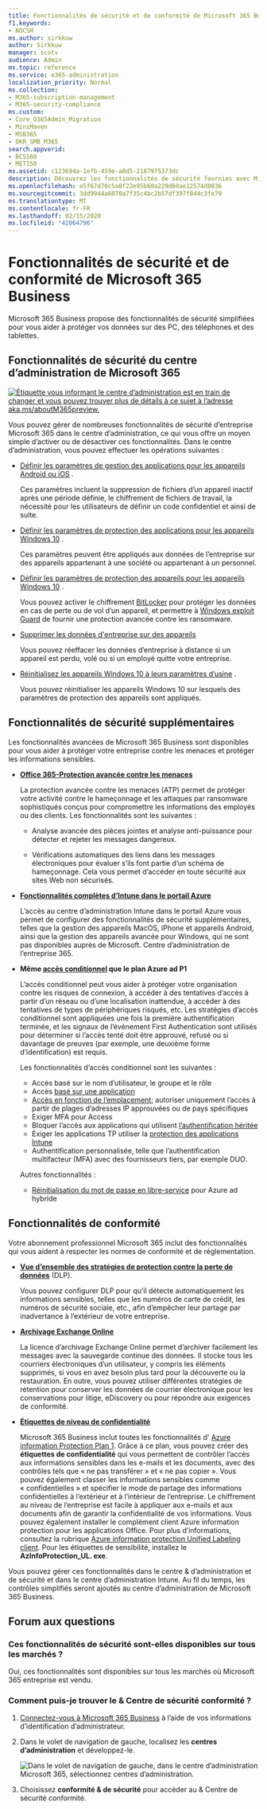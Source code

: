 ```yaml
---
title: Fonctionnalités de sécurité et de conformité de Microsoft 365 Business
f1.keywords:
- NOCSH
ms.author: sirkkuw
author: Sirkkuw
manager: scotv
audience: Admin
ms.topic: reference
ms.service: o365-administration
localization_priority: Normal
ms.collection:
- M365-subscription-management
- M365-security-compliance
ms.custom:
- Core_O365Admin_Migration
- MiniMaven
- MSB365
- OKR_SMB_M365
search.appverid:
- BCS160
- MET150
ms.assetid: c123694a-1efb-459e-a8d5-2187975373dc
description: Découvrez les fonctionnalités de sécurité fournies avec Microsoft 365 Business.
ms.openlocfilehash: e5f67d70c5a8f22e95b60a229d68ae12574d0036
ms.sourcegitcommit: 3dd9944a6070a7f35c4bc2b57df397f844c3fe79
ms.translationtype: MT
ms.contentlocale: fr-FR
ms.lasthandoff: 02/15/2020
ms.locfileid: "42064796"
---
```

# <a name="microsoft-365-business-security-and-compliance-features"></a>Fonctionnalités de sécurité et de conformité de Microsoft 365 Business

Microsoft 365 Business propose des fonctionnalités de sécurité simplifiées pour vous aider à protéger vos données sur des PC, des téléphones et des tablettes.
    
## <a name="microsoft-365-business-admin-center-security-features"></a>Fonctionnalités de sécurité du centre d’administration de Microsoft 365

[![Étiquette vous informant le centre d’administration est en train de changer et vous pouvez trouver plus de détails à ce sujet à l’adresse aka.ms/aboutM365preview.](../media/m365admincenterchanging.png)](https://docs.microsoft.com/office365/admin/microsoft-365-admin-center-preview)

Vous pouvez gérer de nombreuses fonctionnalités de sécurité d’entreprise Microsoft 365 dans le centre d’administration, ce qui vous offre un moyen simple d’activer ou de désactiver ces fonctionnalités. Dans le centre d’administration, vous pouvez effectuer les opérations suivantes :
  
- [Définir les paramètres de gestion des applications pour les appareils Android ou iOS](app-protection-settings-for-android-and-ios.md) . 
    
    Ces paramètres incluent la suppression de fichiers d’un appareil inactif après une période définie, le chiffrement de fichiers de travail, la nécessité pour les utilisateurs de définir un code confidentiel et ainsi de suite.
    
- [Définir les paramètres de protection des applications pour les appareils Windows 10](protection-settings-for-windows-10-devices.md) . 
    
    Ces paramètres peuvent être appliqués aux données de l’entreprise sur des appareils appartenant à une société ou appartenant à un personnel.
    
- [Définir les paramètres de protection des appareils pour les appareils Windows 10](protection-settings-for-windows-10-pcs.md) . 
    
    Vous pouvez activer le chiffrement [BitLocker](https://go.microsoft.com/fwlink/p/?linkid=871405) pour protéger les données en cas de perte ou de vol d’un appareil, et permettre à [Windows exploit Guard](https://docs.microsoft.com/windows/security/threat-protection/microsoft-defender-atp/enable-exploit-protection) de fournir une protection avancée contre les ransomware. 
    
- [Supprimer les données d'entreprise sur des appareils](remove-company-data.md)
    
    Vous pouvez réeffacer les données d’entreprise à distance si un appareil est perdu, volé ou si un employé quitte votre entreprise.
    
- [Réinitialisez les appareils Windows 10 à leurs paramètres d’usine](reset-devices-to-factory-settings.md) . 
    
    Vous pouvez réinitialiser les appareils Windows 10 sur lesquels des paramètres de protection des appareils sont appliqués.
    
## <a name="additional-security-features"></a>Fonctionnalités de sécurité supplémentaires 

Les fonctionnalités avancées de Microsoft 365 Business sont disponibles pour vous aider à protéger votre entreprise contre les menaces et protéger les informations sensibles.
  
- **[Office 365-Protection avancée contre les menaces](https://support.office.com/article/e100fe7c-f2a1-4b7d-9e08-622330b83653)**
    
    La protection avancée contre les menaces (ATP) permet de protéger votre activité contre le hameçonnage et les attaques par ransomware sophistiqués conçus pour compromettre les informations des employés ou des clients. Les fonctionnalités sont les suivantes : 
    
  - Analyse avancée des pièces jointes et analyse anti-puissance pour détecter et rejeter les messages dangereux.
    
  - Vérifications automatiques des liens dans les messages électroniques pour évaluer s’ils font partie d’un schéma de hameçonnage. Cela vous permet d’accéder en toute sécurité aux sites Web non sécurisés.

- **[Fonctionnalités complètes d’Intune dans le portail Azure](https://go.microsoft.com/fwlink/p/?linkid=871403)**
    
    L’accès au centre d’administration Intune dans le portail Azure vous permet de configurer des fonctionnalités de sécurité supplémentaires, telles que la gestion des appareils MacOS, iPhone et appareils Android, ainsi que la gestion des appareils avancée pour Windows, qui ne sont pas disponibles auprès de Microsoft. Centre d’administration de l’entreprise 365.
- **Même [accès conditionnel](https://docs.microsoft.com/azure/active-directory/conditional-access/overview) que le plan Azure ad P1**


    L’accès conditionnel peut vous aider à protéger votre organisation contre les risques de connexion, à accéder à des tentatives d’accès à partir d’un réseau ou d’une localisation inattendue, à accéder à des tentatives de types de périphériques risqués, etc. Les stratégies d’accès conditionnel sont appliquées une fois la première authentification terminée, et les signaux de l’événement First Authentication sont utilisés pour déterminer si l’accès tenté doit être approuvé, refusé ou si davantage de preuves (par exemple, une deuxième forme d’identification) est requis.

    Les fonctionnalités d’accès conditionnel sont les suivantes :

    - Accès basé sur le nom d’utilisateur, le groupe et le rôle
    - Accès [basé sur une application](https://docs.microsoft.com/azure/active-directory/conditional-access/app-based-conditional-access) 
    - [Accès en fonction de l’emplacement](https://docs.microsoft.com/azure/active-directory/authentication/howto-registration-mfa-sspr-combined#conditional-access-policies-for-combined-registration);  autoriser uniquement l’accès à partir de plages d’adresses IP approuvées ou de pays spécifiques 
    - Exiger MFA pour Access
    - Bloquer l’accès aux applications qui utilisent [l’authentification héritée](https://docs.microsoft.com/azure/active-directory/conditional-access/block-legacy-authentication)
    - Exiger les applications TP utiliser la [protection des applications Intune](https://docs.microsoft.com/azure/active-directory/conditional-access/app-protection-based-conditional-access)
    - Authentification personnalisée, telle que l’authentification multifacteur (MFA) avec des fournisseurs tiers, par exemple DUO.
   
    Autres fonctionnalités :
    - [Réinitialisation du mot de passe en libre-service](https://docs.microsoft.com/azure/active-directory/authentication/concept-sspr-customization) pour Azure ad hybride
    
## <a name="compliance-features"></a>Fonctionnalités de conformité

Votre abonnement professionnel Microsoft 365 inclut des fonctionnalités qui vous aident à respecter les normes de conformité et de réglementation.

- **[Vue d’ensemble des stratégies de protection contre la perte de données](https://support.office.com/article/1966b2a7-d1e2-4d92-ab61-42efbb137f5e)** (DLP). 
    
    Vous pouvez configurer DLP pour qu’il détecte automatiquement les informations sensibles, telles que les numéros de carte de crédit, les numéros de sécurité sociale, etc., afin d’empêcher leur partage par inadvertance à l’extérieur de votre entreprise.
    
- **[Archivage Exchange Online](https://products.office.com/exchange/microsoft-exchange-online-archiving-email)**
    
    La licence d’archivage Exchange Online permet d’archiver facilement les messages avec la sauvegarde continue des données. Il stocke tous les courriers électroniques d’un utilisateur, y compris les éléments supprimés, si vous en avez besoin plus tard pour la découverte ou la restauration. En outre, vous pouvez utiliser différentes stratégies de rétention pour conserver les données de courrier électronique pour les conservations pour litige, eDiscovery ou pour répondre aux exigences de conformité.
    
- **[Étiquettes de niveau de confidentialité](https://docs.microsoft.com/microsoft-365/compliance/sensitivity-labels)**

   Microsoft 365 Business inclut toutes les fonctionnalités d' [Azure information Protection Plan 1](https://go.microsoft.com/fwlink/p/?linkid=871407). Grâce à ce plan, vous pouvez créer des **étiquettes de confidentialité** qui vous permettent de contrôler l’accès aux informations sensibles dans les e-mails et les documents, avec des contrôles tels que « ne pas transférer » et « ne pas copier ». Vous pouvez également classer les informations sensibles comme « confidentielles » et spécifier le mode de partage des informations confidentielles à l’extérieur et à l’intérieur de l’entreprise. Le chiffrement au niveau de l’entreprise est facile à appliquer aux e-mails et aux documents afin de garantir la confidentialité de vos informations. Vous pouvez également installer le complément client Azure information protection pour les applications Office. Pour plus d’informations, consultez la rubrique [Azure information protection Unified Labeling client](https://docs.microsoft.com/azure/information-protection/rms-client/unifiedlabelingclient-version-release-history). Pour les étiquettes de sensibilité, installez le **AzInfoProtection_UL. exe**.

Vous pouvez gérer ces fonctionnalités dans le centre &amp; d’administration et de sécurité et dans le centre d’administration Intune. Au fil du temps, les contrôles simplifiés seront ajoutés au centre d’administration de Microsoft 365 Business.
  
    
## <a name="faq"></a>Forum aux questions

 ### <a name="are-these-security-features-available-in-all-markets"></a>Ces fonctionnalités de sécurité sont-elles disponibles sur tous les marchés ?
  
Oui, ces fonctionnalités sont disponibles sur tous les marchés où Microsoft 365 entreprise est vendu.
  
### <a name="how-do-i-find-the-security-amp-compliance-center"></a>Comment puis-je trouver le &amp; Centre de sécurité conformité ?
  
1. [Connectez-vous à Microsoft 365 Business](https://portal.microsoft.com/) à l’aide de vos informations d’identification d’administrateur. 
    
2. Dans le volet de navigation de gauche, localisez les **centres d’administration** et développez-le. 
    
    ![Dans le volet de navigation de gauche, dans le centre d’administration Microsoft 365, sélectionnez centres d’administration.](../media/fa4484f8-c637-45fd-a7bd-bdb3abfd6c03.png)
  
3. Choisissez **conformité &amp; de sécurité** pour accéder au &amp; Centre de sécurité conformité.
